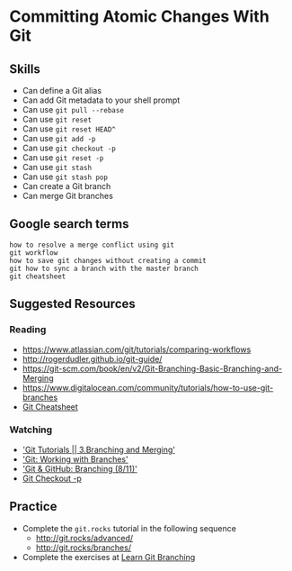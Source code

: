 # Committing Atomic Changes With Git

## Skills

- Can define a Git alias
- Can add Git metadata to your shell prompt
- Can use `git pull --rebase`
- Can use `git reset`
- Can use `git reset HEAD^`
- Can use `git add -p`
- Can use `git checkout -p`
- Can use `git reset -p`
- Can use `git stash`
- Can use `git stash pop`
- Can create a Git branch
- Can merge Git branches

## Google search terms

```
how to resolve a merge conflict using git
git workflow
how to save git changes without creating a commit
git how to sync a branch with the master branch
git cheatsheet
```

## Suggested Resources

### Reading

- https://www.atlassian.com/git/tutorials/comparing-workflows
- http://rogerdudler.github.io/git-guide/
- https://git-scm.com/book/en/v2/Git-Branching-Basic-Branching-and-Merging
- https://www.digitalocean.com/community/tutorials/how-to-use-git-branches
- [Git Cheatsheet](https://services.github.com/on-demand/downloads/github-git-cheat-sheet.pdf)

### Watching

- ['Git Tutorials || 3.Branching and Merging'](https://www.youtube.com/watch?v=uR-9NGrpU-c)
- ['Git: Working with Branches'](https://www.youtube.com/watch?v=JTE2Fn_sCZs)
- ['Git & GitHub: Branching (8/11)'](https://www.youtube.com/watch?v=a6D-9MIdWKk)
- [Git Checkout -p](https://www.youtube.com/watch?v=I6oD_eXXYpE)

## Practice
- Complete the `git.rocks` tutorial in the following sequence
  - http://git.rocks/advanced/
  - http://git.rocks/branches/
- Complete the exercises at [Learn Git Branching](http://learngitbranching.js.org/)
